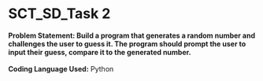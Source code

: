 # SCT_SD_Task 2
<b>Problem Statement: Build a program that generates a random number and challenges the user to guess it. The program should prompt the user to input their guess, compare it to the generated number.</b> <br><br>
<b>Coding Language Used:</b> Python<br><br>
